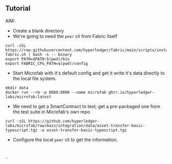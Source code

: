 ## Tutorial

AIM: 

- Create a blank directory
- We're going to need the `peer` cli from Fabric itself

```
curl -sSL https://raw.githubusercontent.com/hyperledger/fabric/main/scripts/install-fabric.sh | bash -s -- binary
export PATH=$PATH:$(pwd)/bin
export FABRIC_CFG_PATH=$(pwd)/config
```

- Start Microfab with it's default config and get it write it's data directly to the local file system.
```
mkdir data
docker run --rm -p 8080:8080 --name microfab ghcr.io/hyperledger-labs/microfab:latest
```

- We need to get a SmartContract to test; get a pre-packaged one from the test suite in Microfab's own repo
```
curl -sSL https://github.com/hyperledger-labs/microfab/raw/main/integration/data/asset-transfer-basic-typescript.tgz -o asset-transfer-basic-typescript.tgz
```

- Configure the local `peer` cli to get the information.

```


- 